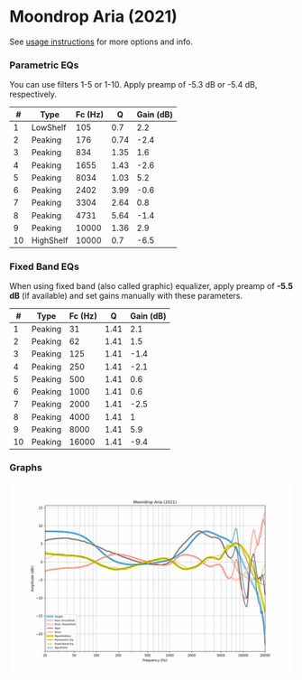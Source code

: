 # Moondrop Aria (2021)
See [usage instructions](https://github.com/jaakkopasanen/AutoEq#usage) for more options and info.

### Parametric EQs
You can use filters 1-5 or 1-10. Apply preamp of -5.3 dB or -5.4 dB, respectively.

|   # | Type      |   Fc (Hz) |    Q |   Gain (dB) |
|-----|-----------|-----------|------|-------------|
|   1 | LowShelf  |       105 | 0.7  |         2.2 |
|   2 | Peaking   |       176 | 0.74 |        -2.4 |
|   3 | Peaking   |       834 | 1.35 |         1.6 |
|   4 | Peaking   |      1655 | 1.43 |        -2.6 |
|   5 | Peaking   |      8034 | 1.03 |         5.2 |
|   6 | Peaking   |      2402 | 3.99 |        -0.6 |
|   7 | Peaking   |      3304 | 2.64 |         0.8 |
|   8 | Peaking   |      4731 | 5.64 |        -1.4 |
|   9 | Peaking   |     10000 | 1.36 |         2.9 |
|  10 | HighShelf |     10000 | 0.7  |        -6.5 |

### Fixed Band EQs
When using fixed band (also called graphic) equalizer, apply preamp of **-5.5 dB** (if available) and set gains manually with these parameters.

|   # | Type    |   Fc (Hz) |    Q |   Gain (dB) |
|-----|---------|-----------|------|-------------|
|   1 | Peaking |        31 | 1.41 |         2.1 |
|   2 | Peaking |        62 | 1.41 |         1.5 |
|   3 | Peaking |       125 | 1.41 |        -1.4 |
|   4 | Peaking |       250 | 1.41 |        -2.1 |
|   5 | Peaking |       500 | 1.41 |         0.6 |
|   6 | Peaking |      1000 | 1.41 |         0.6 |
|   7 | Peaking |      2000 | 1.41 |        -2.5 |
|   8 | Peaking |      4000 | 1.41 |         1   |
|   9 | Peaking |      8000 | 1.41 |         5.9 |
|  10 | Peaking |     16000 | 1.41 |        -9.4 |

### Graphs
![](./Moondrop%20Aria%20(2021).png)
